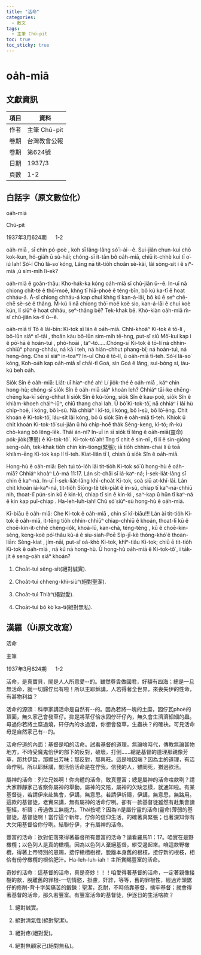 ```yaml
---
title: "活命"
categories:
  - 散文
tags:
  - 主筆 Chú-pit
toc: true
toc_sticky: true
---
```


# oa̍h-miā

## 文獻資訊

| 項目 | 資料 |
|---|---|
| 作者 | 主筆 Chú-pit |
| 卷期 | 台灣教會公報 |
| 卷期 | 第624號 |
| 日期 | 1937/3 |
| 頁數 | 1-2 |

## 白話字（原文數位化）

oa̍h-miā

Chú-pit

1937年3月624期      1-2

oa̍h-miā , sī chin pó-poè , koh sī lâng-lâng só͘ ì-ài--ê. Sui-jiân chun-kuì chò kok-kun, hó-gia̍h ū sù-hái; chóng-sī it-tàn bô oa̍h-miā, chiū it-chhè kui tī o͘-iú lah! Só͘-í Chú Iâ-so͘ kóng, Lâng nā tit-tio̍h choân sè-kài, lâi sòng-sit i ê sìⁿ-miā ,ū sím-mi̍h lī-ek?

oa̍h-miā ê goân-thâu: Kho-ha̍k-ka kóng oa̍h-miā sī chū-jiân ū--ê. In-uī nā chiong chi̍t-tè ê thô͘-moê, khǹg tī hiā-phoè ê téng-bīn, bô kú ka-tī ē hoat chháu-á. Á-sī chiong chháu-á kap chuí khǹg tī kan-á-lāi, bô kú ē seⁿ chē-chē sè-sè ê thâng. M̄-kú lí nā chiong thô͘-moê koè sio, kan-á-lāi ê chuí koè kún, lí siūⁿ ē hoat chháu, seⁿ-thâng bē? Tek-khak bē. Khó-kiàn oa̍h-miā m̄-sī chū-jiân ka-tī ū--ê.

oa̍h-miā tī Tō ê lāi-bīn: Ki-tok sī lán ê oa̍h-miā. Chhì-khoàⁿ Ki-tok ê tō-lí , bô-lūn siáⁿ sî-tāi , thoân kàu bô-lūn sím-mi̍h tē-hng, put-sî siū Mô͘-kuí kap i ê pō͘-hā ê hoán-tuì , phò-hoāi , táⁿ-tó......Chóng-sī Ki-tok ê tō-lí ná chhin-chhiūⁿ phang-chháu, ná kā i teh, ná hián-chhut phang-bī; ná hoán-tuì, ná heng-ōng. Che sī siáⁿ in-toaⁿ? In-uī Chú ê tō-lí, ū oa̍h-miā tī-teh. Só͘-í Iâ-so͘ kóng, Koh-oa̍h kap oa̍h-miā sī chāi-tī Goá, sìn Goá ê lâng, sui-bóng sí, iáu-kú beh oa̍h.

Sio̍k Sîn ê oa̍h-miā: Lia̍t-uī hiaⁿ-ché ah! Lí jio̍k-thé ê oa̍h-miā , káⁿ chin hong-hù; chóng-sī sio̍k Sîn ê oa̍h-miā siáⁿ khoán leh? Chhiáⁿ tāi-ke chēng-chēng ka-kī séng-chhat lí sio̍k Sîn ê kú-tōng, sio̍k Sîn ê kau-poê, sio̍k Sîn ê khiàm-khoeh cháiⁿ-iūⁿ, chiū thang chai lah. Ū bó͘ Ki-tok-tô͘, nā chhiáⁿ i lâi hù chi̍p-hoē, i kóng, bô ì-sù. Nā chhiáⁿ i kî-tó, i kóng, bô ì-sù, bô lō͘-ēng. Chit khoán ê Ki-tok-tô͘, láu-si̍t lâi kóng, bô ū sio̍k Sîn ê oa̍h-miā tī-teh. Khiok ū chi̍t khoán Ki-tok-tô͘ sui-jiân ū hù chi̍p-hoē tha̍k Sèng-keng, kî-tó; m̄-kú chò-kang bô lêng-le̍k. Thài án-ni? In-uī in sī sio̍k tī lêng ê oa̍h-miā(靈命) po̍k-jio̍k(薄弱) ê Ki-tok-tô͘ . Ki-tok-tô͘ ah! Tng tī chit ê sin-nî , tī lí ê sìn-gióng seng-oa̍h, tek-khak tio̍h chin kín-tiong(緊張); iā tio̍h chhim-chai lí ū toā khiàm-ēng Ki-tok kap lí tī-teh. Kiat-liân tī I, chiah ū sio̍k Sîn ê oa̍h-miā.

Hong-hù ê oa̍h-miā: Beh tuì tó-lo̍h lâi tit-tio̍h Ki-tok só͘ ū hong-hù ê oa̍h-miā? Chhiáⁿ khoàⁿ Lô-má 11:17. Lán si̍t-chāi sī iá-kaⁿ-ná; Í-sek-lia̍t-lâng sī chin ê kaⁿ-ná. In-uī Í-sek-lia̍t-lâng khì-choa̍t Ki-tok, soà siū at-khí-lâi. Lán chit khoán iá-kaⁿ-ná, tit-tio̍h Siōng-tè te̍k-pia̍t ê in-sù, chiap tī kaⁿ-ná-chhiū nih, thoat-lī pún-sin kū ê kin-ki, chiap tī sin ê kin-ki , saⁿ-kap ū hūn tī kaⁿ-ná ê kin kap puî-chiap . Ha-leh-luh-iah! Chú só͘ siúⁿ-sù hong-hù ê oa̍h-miā.

Kî-biāu ê oa̍h-miā: Che Ki-tok ê oa̍h-miā , chin sī kî-biāu!!! Lán ài tit-tio̍h Ki-tok ê oa̍h-miā, it-tēng tio̍h chhin-chhiūⁿ chiap-chhiū ê khoán, thoat-lī kū ê choē-kin-it-chhè chêng-io̍k, khoà-lū, kan-chà, téng-téng , kū ê choē-kin-sèng, keng-koè pó͘-thâu kù-á ê siu-siah-Poē Si̍p-jī-kè thòng-khó͘ ê thoàn-liān: Sèng-kiat , jím-nāi, put-sî oá-khò Ki-tok, khîⁿ-tiâu Ki-tok; chiū ē tit-tio̍h Ki-tok ê oa̍h-miā , ná kú nā hong-hù. Ū hong-hù oa̍h-miā ê Ki-tok-tô͘ , i ta̍k-ji̍t ê seng-oa̍h siáⁿ khoán?

1. Choa̍t-tuì sêng-si̍t(絕對誠實).

2. Choa̍t-tuì chheng-khì-siùⁿ(絕對聖潔).

3. Choa̍t-tuì Thiàⁿ(絕對愛).

4. Choa̍t-tuì bô kò͘ ka-tī(絕對無私).

## 漢羅（Ùi原文改寫）

活命

主筆

1937年3月624期      1-2

活命，是真寶貝，閣是人人所意愛--的。雖然尊貴做國君，好額有四海；總是一旦無活命，就一切歸佇烏有啦！所以主耶穌講，人若得著全世界，來喪失伊的性命，有甚物利益？

活命的源頭：科學家講活命是自然有--的。因為若將一塊的土糜，囥佇瓦phoè的頂面，無久家己會發草仔。抑是將草仔佮水囥佇矸仔內，無久會生濟濟細細的蟲。毋過你若將土糜過燒，矸仔內的水過滾，你想會發草，生蟲袂？的確袂。可見活命毋是自然家己有--的。

活命佇道的內面：基督是咱的活命。試看基督的道理，無論啥時代，傳教無論甚物地方，不時受魔鬼佮伊的部下的反對，破壞，打倒......總是基督的道理那親像芳草，那共伊硩，那顯出芳味；那反對，那興旺。這是啥因端？因為主的道理，有活命佇咧。所以耶穌講，閣活佮活命是在佇我，信我的人，雖罔死，猶過欲活。

屬神的活命：列位兄姊啊！你肉體的活命，敢真豐富；總是屬神的活命啥款咧？請大家靜靜家己省察你屬神的舉動，屬神的交陪，屬神的欠缺怎樣，就通知啦。有某基督徒，若請伊來赴集會，伊講，無意思。若請伊祈禱，伊講，無意思，無路用。這款的基督徒，老實來講，無有屬神的活命佇咧。卻有一款基督徒雖然有赴集會讀聖經，祈禱；毋過做工無能力。Thài按呢？因為in是屬佇靈的活命(靈命)薄弱的基督徒。基督徒啊！當佇這个新年，佇你的信仰生活，的確著真緊張；也著深知你有大欠用基督佮你佇咧。結聯佇伊，才有屬神的活命。

豐富的活命：欲對佗落來得著基督所有豐富的活命？請看羅馬11：17。咱實在是野橄欖；以色列人是真的橄欖。因為以色列人棄絕基督，紲受遏起來。咱這款野橄欖，得著上帝特別的恩賜，接佇橄欖樹裡，脫離本身舊的根枝，接佇新的根枝，相佮有份佇橄欖的根佮肥汁。Ha-leh-luh-iah！主所賞賜豐富的活命。

奇妙的活命：這基督的活命，真是奇妙！！！咱愛得著基督的活命，一定著親像接樹的款，脫離舊的罪根-一切情慾，掛慮，奸詐，等等，舊的罪根性，經過斧頭鋸仔的修削-背十字架痛苦的鍛鍊：聖潔，忍耐，不時倚靠基督，擒牢基督；就會得著基督的活命，那久若豐富。有豐富活命的基督徒，伊逐日的生活啥款？

1. 絕對誠實。

2. 絕對清氣性(絕對聖潔)。

3. 絕對疼(絕對愛)。

4. 絕對無顧家己(絕對無私)。
